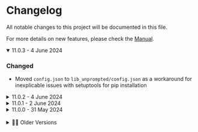 # Changelog
All notable changes to this project will be documented in this file.

For more details on new features, please check the [Manual](./MANUAL.md).

<details open><summary>11.0.3 - 4 June 2024</summary>

### Changed
- Moved `config.json` to `lib_unprompted/config.json` as a workaround for inexplicable issues with setuptools for pip installation

</details>

<details><summary>11.0.2 - 4 June 2024</summary>

### Added
- Special strings `%PIPE%` and `%TAB%` to override normal sanitization rules

### Fixed
- `[image_edit]`: Fixed an issue with `color_matcher_strength` incorrectly casting to int
- `[image_edit]`: Added `color-matcher` dependency check
- `[txt2mask]`: Fixed an issue with delimited `negative_mask` values
- Updates to Bodysnatcher documentation
</details>

<details><summary>11.0.1 - 2 June 2024</summary>

### Fixed
- `[filter_tags]`: Support processing of secondary tags
- `[img2img]`: Fixed issue related to `p.scripts` copy
- txt2img2img: Fixed a potential issue with the `denoising_strength` value

</details>

<details><summary>11.0.0 - 31 May 2024</summary>

### Added
- Template Workflows: You can now save the settings for your active templates and shortcodes to a custom JSON file! Quickly swap between workflows and share them with others
- Wizard `[template]` now supports the `id` kwarg: if specified, this value will be saved to the workflow JSON rather than the template name - this is useful if the name often changes between updates (i.e. if it contains a version number)
- Overhauled the introductory section of templates and shortcodes in the Wizard UI: each now has an assortment of tabs (About, Documentation, Changelog)
- Templates that utilize presets (`templates/common/presets/...`) will also look in `templates/user/presets` now
- Stylebook v0.1.0
- Bodysnatcher v2.0.0
- Facelift v0.2.0
- Magic Spice v0.1.0
- Distillery v0.2.1
- Regional Prompter Buddy v0.2.0
- New feature `Skip gen, use last image(s)`: This will pseudo-skip the image generation process by setting inference steps to 1, then it replaces the result with a cached copy of the last image(s) you made - useful for testing Unprompted operations on an existing image
- New setting `Config.stable_diffusion.cached_images_limit`: Maximum number of generated images to store in the cache for use with the new "Skip generation" feature
- Unprompted now has partial support for passing image objects through variables: the new helper function `str_to_pil()` converts a string beginning with `<PIL.Image.Image...` to an image object through the memory address
- New shortcode `[image_edit]`: Performs a wide variety of image operations
- `[array]`: Now supports the `_start` and `_end` kwargs, which allow you to retrieve a consecutive range of values from the array
- `[array]`: When `_start` and/or `_end` are specified in addition to `_fill`, only values within the specified range will be affected by the `_fill`
- `[array]`: Now supports the `_step` kwarg, which adjusts the step size for processing the `_start` and `_end` range (defaults to 1, or every index)
- `[array]`: Now supports the `_inclusive` kwarg, which determines whether the upper bound of the range (`_end`) should be treated as inclusive or exclusive (defaults to true)
- `[call]`: Now supports the `_places` kwarg, which lets you define multiple possible locations for the template you're calling - it will use the first location that exists
- `[img2pez]`: The `image_path` kwarg now supports loading all images in a folder via wildcard
- `[img2pez]`: Now supports a `target_prompt` which can be used on its own or in addition to `image_path`
- `[img2pez]`: Now supports `clip_preset` which provides an easy way to select a compatible pair of `clip_model` and `pretrain_clip` settings
- `[wizard]`: Now supports the `tab` block type
- `[wizard]`: Now supports the `markdown` block type
- `[faceswap]`: Call the "unload" pipeline to free the cache on demand
- `[filelist]`: Improved handling of subdirectory wildcards
- `[filelist]`: Now supports the `_recursive` parg to enable this option in the `glob()` filter
- `[filelist]`: Now supports parsing multiple paths with a delimiter
- `[filelist]`: Now supports the `_places` kwarg, which is a delimited list of paths to use in place of `%PLACE%` in your main path string
- `[replace]`: Now supports the `_now` parg to run the replacement query before executing inner content
- `[replace]`: Now supports the `_strict` parg to only evaluate "to" expressions on matches
- `[interrogate]`: Now supports "WaifuDiffusion" as an interrogation `method`
- `[interrogate]`: Now supports the `confidence_threshold` kwarg for use with the WaifuDiffusion method, set between 0.0 and 1.0
- `[interrogate]`: Now supports the `blacklist_tags` kwarg for use with the WaifuDiffusion method
- `[restore_faces]`: New restoration methods `RestoreFormer` and `RestoreFormerPlusPlus` (Note: These methods are fast, but GPEN is still the king in terms of quality)
- `[restore_faces]`: Implemented a series of performance optimizations for GPEN which are now available as a separate restoration method `GPENO` (this also disables unnecessary operations such as SR.)
- `[restore_faces]`: Now supports the `backbone` kwarg for GPEN RetinaFace network
- `[init_image]`: Will now return the current image if no pargs are specified
- `[img2img_autosize]`: The `target` property now takes your model's architecture into account (sd1/sdxl)
- `[get]`: Now supports Image variables
- `[for]`: Variable initialization is now optional, allowing for greater control over the loop processing, e.g. `[for "some_var < 5" "{set some_var _append}2{/set}"]` is a valid loop
- `[txt2mask]`: New method `tris` ([source](https://github.com/fawnliu/TRIS))
- `[txt2mask]`: Now supports `blur` kwarg, particularly useful outside of img2img mode
- Wizard Template banner images are now automatically loaded; make sure the banner is in the same directory as the template, and has the same filename with a `.png` extension
- Wizard dropdown blocks now support `_allow_custom_value` parg
- The `wizard_generate_template()` function now returns a delimited string for UI elements with list values (e.g. multiselect dropdowns)
- The `parse_filepath()` method can now take a delimited list of paths
- You can override the banner filepath in `[template]` using the `banner` kwarg
- New function `shortcode_install_requirements()` to install shortcode dependencies when needed, instead of installing everything at WebUI startup
- New setting `Config.syntax.sanitize_last`: Rules in this section are immune to the stripping of extra spaces
- Special strings `%SPACE%` and `%NEWLINE%` for when you need fine control over the resulting string
- New system variable `sd_res`: resolution that corresponds to your checkpoint's architecture (i.e. 512 for sd1, 768 for sd2, 1024 for sdxl)
- `docs/TODO.md` for things I'd like to implement in the future
- New routine `goodbye()`, the Unprompted order of operations is now `run()` -> `cleanup()` -> `after()` -> `goodbye()`

### Changed
- Reworked `wizard_generate_shortcode()`, `wizard_generate_template()`, and `wizard_process_autoincludes()` methods to eliminate the need for many event listeners - greatly improving the UI performance
- The Wizard `[template]` shortcode has been converted from a block to an atomic shortcode
- Renamed `templates/common/functions` to `templates/common/wizard`
- Organized built-in Wizard templates into individual subfolders
- Gradio elements created by `[wizard]` will no longer save to the WebUI's `ui-config.json`
- Replaced the Wizard banner gradient effect with CSS
- The Wizard dropdown `_multiselect` kwarg changed to a parg
- The shortcode `ui()` method now expects Gradio objects to be returned as a list, which is necessary in order to support the new Workflow event listeners
- The Wizard template shortcode generator will always wrap kwargs in quotation marks now, to prevent possible issues with replacement terms
- Moved most install requirements into individual shortcodes
- The Wizard generation text has been converted to a code block

### Fixed
- `[img2pez]`: Now requires `sentence-transformers==2.2.2` to prevent issue with newer versions of the module
- `[faceswap]`: Fixed an issue related to caching of face embeddings
- `[array]`: Fixed an issue when getting array values from a delimited string
- `[txt2mask]`: Removed unnecessary read/write to disk operation
- Corrected issue with `install.py` handling of required modules that include `==`
- Fixed an issue where the `parse_arg()` function could interfere with the evaluation of `kwargs` and `pargs` in other methods
- Gradio Image components created by the Wizard no longer steal clipboard focus from other WebUI Image components

### Removed
- `[autotone]`: Equivalent functionality available in `[image_edit]`
- `[resize]`: Equivalent functionality available in `[image_edit]`
- All legacy shortcodes (`[file]`, `[controlnet]`, `[enable_multi_images]`)

</details>

<br>
<details><summary>👴🏼 Older Versions</summary>
<details><summary>10.12.0 - 2 May 2024</summary>

### Added
- New presets at `common/presets/dimensions`: Easily set your width and height to popular values, with support for both SD 1.5 and SDXL models
- Magic Spice v0.0.3: Replaced `aspect_ratio` buttons with the new `common/presets/dimensions` file dropdown
- Distillery v0.2.0: Implemented support for the new `Hyper-SD-CFG` method, which is now the default
- Distillery v0.2.0: Can now download LORA files for `Hyper-SD` and `Hyper-SD-CFG` from Civitai
- Distillery v0.2.0: Minor UI improvements
- Magic Spice preset `booru_spice_v3`: Refined quality tags to improve prompt adherence
- `[case]`: Now supports multiple pargs, e.g. you can use `[case "some_val" "another_val"]` and if either value matches your switch variable, it will process the `[case]` content
- `[civitai]`: Now parses the `_id` kwarg as an advanced expression

### Fixed
- Fixed an issue with seed reproducibility
- Fixed console warning about empty "Unprompted Negative Prompt"
- Fixed multiple issues related to `wizard_generate_autoinclude()`

</details>

<details><summary>10.11.0 - 30 April 2024</summary>

### Added
- Buttons for clearing all shortcode and template auto-includes
- Wizard dropdown menus now have a visual indicator for items that are being auto-included
- Wizard Templates now support `destination` kwarg for the template block, which lets you specify the auto-include destination (defaults to "prompt")
- Wizard Shortcodes now support `self.destination` in the `__init__()` block
- Similarly, Wizard Templates and Shortcodes support the `order` kwarg and `self.order` to override the default value of 1

### Changed
- `[zoom_enhance]`: The default value of `upscale_width` and `upscale_height` is now -1, which will be processed as 512px for SD 1.5 and 1024px for SDXL

### Fixed
- `[zoom_enhance]`: Updated for compatibility with WebUI v1.9.0
- Syntax processing issue related to Generate Shortcode button

</details>

<details><summary>10.10.0 - 25 April 2024</summary>

### Added
- Wizard Autoincludes can now be sent to the `prompt`, `negative_prompt`, an `after` block, or set to a custom variable of your choosing
- You can now specify the execution order for your Wizard Autoincludes, overriding the default alphabetical order
- New settings `Config.ui.wizard_template_autoincludes` and `Config.ui.wizard_shortcode_autoincludes`: Enable certain templates/shortcodes on UI startup (these are dictionaries, where each key is the template name and the value is the autoinclude destination e.g. `{"Magic Spice v0.0.2":"prompt"}`)
- Distillery v0.1.0 template: Now supports the new Hyper-SD technique

### Changed
- Renamed the SDXL Lightning template to Distillery, as it will now support various model distillation methods moving forward
- The `name` var in Wizard Template Auto-includes has been changed to `template_name`
- Improved Wizard Template field reader logic
- The default value of `Config.ui.wizard_prepends` changed to False
- The autoinclude checkbox no longer writes to the WebUI's `ui-config.json` file (though the entries are not retroactively removed)
- Distillery v0.1.0: Changed default values of `new_cfg` and `distill_strength`

### Fixed
- `[img2img]`: Updated for compatibility with WebUI 1.9.0 by creating a patched version of the standard `img2img()` method
- `[img2img]`: Fixed issue related to reading the `prompt` and `negative_prompt` variables on batch index #1
- `[set]`: Attempting to `_append` or `_prepend` to a variable that doesn't exist will no longer throw an error
- `[set]`: Fixed an issue with `_choices` and `_new` when the existing value was cast to an int
- Fixed an issue with batch processing when initial seed set to -1 producing images with non-sequential seeds
- Fixed an issue that could cause random seeds to become predictable

</details>

<details><summary>10.9.0 - 19 April 2024</summary>

### Added
- New free template SDXL Lightning: Allows you to easily enable use of Lightning LORAs
- `[civitai]`: Now supports parsing shortcodes within the `_file` and `_mvid` kwargs

### Changed
- Magic Spice v0.0.2 template: Set the default `inference_preset` to `none`
- Magic Spice v0.0.2 template: Set `do_gpt` to 0

### Fixed
- Fixed a bug that prevented Wizard templates from setting slider elements to a float value by default

### Removed
- All txt2img `lightning` presets, simply enable the new SDXL Lightning template instead

</details>

<details><summary>10.8.0 - 25 March 2024</summary>

### Added
- `[gpt]`: Now supports `tokenizer` kwarg to load a separate model as the tokenizer
- `[gpt]`: Now supports `transformers_class` kwarg to specify the methods of inference, defaults to `auto`
- `[gpt]`: Now supports `prefix` and `affix` kwargs to include extra strings in the returned result
- `[gpt]`: Catch exception when there are issues with the `model` or `tokenizer`
- `[replace]`: Now supports delimited values in `_from` and `_to` kwargs
- Magic Spice preset `booru_spice_v2`: Updated syntax for better compatibility with Animagine XL 3.1
- Magic Spice preset `photo_spice_v2`: Updated GPT model to SuperPrompt
- Magic Spice preset `allspice_v2`: Updated GPT model to SuperPrompt
- New config setting `Config.ui.wizard_prepends`: Determines whether the Wizard's autoincludes are prepended or appended to your prompt (defaults to true; prepend)
- New txt2img preset `dpm_lightning_8step_merged_v1`: Compatible only with Forge UI, use with models that have prebaked Lightning lora

### Fixed
- `photo_spice_v2`: Fixed an issue with the `do_fluff` variable
- `[zoom_enhance]`: Fixed a possible crash due to unused `scipy` package
- `[img2img]`: Fixed an issue with Forge WebUI

</details>

<details><summary>10.7.0 - 6 March 2024</summary>

### Added
- New shortcode `[autotone]`: Adjusts the black point of the image to enhance contrast (should be placed inside an `[after]` block)
- New free template Magic Spice v0.0.1: Produces high-quality images regardless of the simplicity of your prompt, using ideas from Fooocus and elsewhere
- `[faceswap]`: Now supports the `gender_bonus` kwarg to boost facial similarity score when source and target genders are equal (compatible with insightface pipeline only)
- `[faceswap]`: Now supports the `age_influence` kwarg to penalize facial similarity score based on the difference of ages between source and target faces (compatible with insightface pipeline only)
- `[faceswap]`: Now supports the `prefer_gpu` kwarg to run inference on the video card if possible
- `[faceswap]`: The `make_embedding` option will now save gender and age values into the blended embedding
- `[faceswap]`: The insightface analyser is now properly cached, improving inference time significantly
- `[gpt]`: Now supports the `instruction` kwarg to help steer models that are capable of following instruction-response format prompts
- Added a customized `insightface_cuda` package that swaps hardcoded CPU references to CUDA equivalents
- Wizard UI now supports `_lines` and `_max_lines` to specify number of rows in a textbox UI element
- Unprompted now detects if you're using the Forge WebUI
- New txt2img preset `restart_fast_v1`
- New txt2img preset `dpm_lightning_8step_v1`: Uses the new Lightning sampler and Lora in Forge WebUI for super fast SDXL inference
- New helper function `str_to_rgb()`
- Facelift template banner image

### Changed
- `[gpt]`: The default GPT-2 model is now `LykosAI/GPT-Prompt-Expansion-Fooocus-v2`
- `[gpt]`: Renamed the `cache` parg to `unload` to match naming convention of other shortcodes
- Facelift template now defaults to the `fast_v1` preset

### Fixed
- The `wizard_generate_shortcode()` and `wizard_generate_template()` methods will no longer escape special HTML characters in the prompt
- `[after]`: Fixed compatibility issue with Forge WebUI
- `[faceswap]`: The `export_embedding` parg will now bypass the cache to avoid errors
- The `get_local_file_dir()` method now uses the `unprompted_dir` variable in case Unprompted is not in the usual `extensions` directory

### Removed
- Developer presets

</details>

<details><summary>10.6.0 - 1 December 2023</summary>

### Added
- New settings `Config.ui.wizard_shortcodes`, `Config.ui.wizard_templates`, `Config.ui.wizard_capture`: Allows you to disable certain Wizard tabs in order to improve WebUI performance
- `[max]` and `[min]`: Supports the `_key` parg to return the key of the max/min value instead of the value itself
- `[max]` and `[min]`: Can now parse values given as a list separated by `Config.syntax.delimiter`
- `[get]`: Supports the `_key` kwarg to return the names of requested variables instead of their values
- `[get]`: Supports the `_regex` kwarg to return the values of matching variables

### Changed
- `[set]`: Now parses the value of the first parg, allowing you to use shortcodes in evaluating the variable name
- `[get]`: The default value of `_sep` is now `Config.syntax.delimiter` instead of space

### Fixed
- `[faceswap]`: Fixed `embedding_path` processing

</details>

<details><summary>10.5.0 - 25 November 2023</summary>

### About
This update introduces global variables, several image processing shortcodes and improvements to some included templates and presets. The image features were motivated by Unprompted's integration with [BooruDatasetTagManager](https://github.com/starik222/BooruDatasetTagManager/pull/89) (my own PR.) For example, you can use `[image_info]` to assess image quality and influence the results of the Autotagger. Enjoy!

### Added
- New shortcode `[resize]`: Resizes the image to the given dimensions, works with the SD image by default
- `[resize]` can be toggled to perform a crop instead
- New shortcode `[image_info]`: Returns various types of metadata about the image, including quality assessment via the pyiqa toolbox
- New shortcode `[cast]`: Converts the content to a given datatype
- New config setting `globals`: Allows you to create variables in key/value format that will be available to all templates and shortcodes
- New config setting `Syntax.global_prefix`: The prefix for global variables, defaults to `global_`
- `[get]`: Automatically runs variables through the parser if they begin with `Unprompted.Config.syntax.global_prefix`, which means that global variables can be initialized to complex values such as function names or other shortcodes
- `[get]`: New parg `_read_only`, use with `_parse` in order to prevent the parser from writing the result back to the variable (which is the new default behavior of `_parse`)
- `[txt2mask]`: New kwarg `aspect_var` which returns the aspect ratio of the mask 
- Regional Prompter Buddy v0.1.0: Now references `global_subject` for default `subject_a`
- Regional Prompter Buddy v0.1.0: Adjusted default settings to improve speed of workflows
- Bodysnatcher v1.5.0: New setting `max_image_size` size to limit the dimensions of the output image
- Bodysnatcher v1.5.0: New setting `mask_informs_size` which uses the mask aspect ratio to determine the inpainting dimensions
- Bodysnatcher v1.5.0: New setting `mask_size_limit` to cap the dimensions of the aforementioned feature
- Bodysnatcher v1.5.0: New setting `mask_padding` to adjust the padding applied by `[txt2mask]`
- Bodysnatcher v1.5.0: Now references `global_subject`, `global_prefix`, and `global_class` for default values
- Bodysnatcher v1.5.0: Now uses the new `vivarium_v3` preset by default
- Bodysnatcher v1.5.0: Minor UI updates
- `viviarum_v3` ControlNet preset: Now uses the `reference` model at a low strength to help preserve lighting
- `vivarium_v3` ControlNet preset: Adjusts denoising strength depending on whether an inpainting model is active
- `vivarium_v3` ControlNet preset: Now references `global_negative_prompt` for inference
- `vivarium_v3` ControlNet preset: No longer specifies `mask_method` as I find the preset equally effective with or without it, albeit in different ways - try both!
- `best_quality_v4` Facelift preset: Now prefers the `TGHQFace8x_500k` ESRGAN model, as the `4xFaceUpDAT` model is throwing errors in the current WebUI
- ControlNet image variables can now take a PIL object in addition to a filepath
- New `Reload Unprompted` button in the WebUI
- Warning message about the (presently significant) limitations of Gradio's dynamic refresh capabilities and temporarily disabled some refresh features

### Fixed
- `[round]`: Fixed error with rounding ints
- The `Unprompted.current_image()` method now takes care to update the size of `image_mask` if needed

</details>

<details><summary>10.4.2 - 20 November 2023</summary>

### Fixed
- `[max]`: Fixed an issue with float values

</details>

<details><summary>10.4.1 - 20 November 2023</summary>

### Changed
- Tweaked `shared.py` import statements to make importing Unprompted from other locations a bit easier
- Updated `requirements.txt`

</details>

<details><summary>10.4.0 - 10 November 2023</summary>

### Added
- `[faceswap]`: New kwarg `visibility` to control the alpha value of the swapped face, defaults to 1.0
- `[faceswap]`: New parg `export_embedding` that will save a file of the averaged faces to the given filepath (in safetensors format)
- `[faceswap]`: New kwarg `embedding_path` that allows you to specify a filepath for the exported embedding
- `[faceswap]`: You can load a composite face embedding by passing it in the first parg, this is only compatible with the `insightface` pipeline
- Facelift preset `make_embedding`: Generates a composite face embedding from the given face filepaths
- Facelift preset `best_quality_v3`: Reduces the visibility of the faceswap slightly in order to maintain some of the original textures
- Facelift preset `best_quality_v3`: Now prefers the `4xFaceUpDAT` ESRGAN model
- Facelift v0.1.1: The `faces` upload window now shows safetensors files in addition to images
- Bodysnatcher v1.4.4: Minor UI updates
- Bodysnatcher preset `vivarium_v2`: Adjusted inference settings and enabled `[txt2mask]` support
- Wizard UI type `file`: The `_file_types` kwarg now supports delimited values

### Changed
- Regional Prompter Buddy v0.0.4: Reduced default `flip_chance` to 0
- Regional Prompter Buddy v0.0.4: Disabled `base_prompt` by default to match default setting in Regional Prompter

### Fixed
- Wizard: Fixed a crash that could occur while parsing shortcodes inside of a `[wizard]` block
- Updated "Getting Started" guide for compatibility with current `[overrides]` syntax

</details>

<details><summary>10.3.1 - 5 November 2023</summary>

### Fixed
- `[config]`: Hotfix for inline JSON parsing

</details>

<details><summary>10.3.0 - 5 November 2023</summary>

### Added
- `Config.syntax.cleanup_extra_spaces`: Determines default behavior of the `process_string()` function with regard to trimming extra spaces (not thoroughly tested; setting this to false may cause issues with certain shortcodes)
- Unprompted will print the contents of the `p` object if your logger is set to `DEBUG`
- Bodysnatcher v1.4.3: Supports `keep_hands` and `keep_feet` even when `mask_mode` is "none"

### Changed
- `[faceswap]`: Improved caching of the face object when adding or changing face filepaths
- `[log]` and `[logs]`: The default logging context is now inherited from `Config.logging.level`
- `[while]`: Added `preprocess_block()` to delay execution of inner content until expression is evaluated as true
- Bodysnatcher v1.4.3: Sets `inpainting_mask_invert` to true when `mask_mode` is "none"
- Bodysnatcher v1.4.3: Adjusted interrogation syntax

### Fixed
- `[img2img]`: Removed unnecessary loop through samplers
- `[upscale]`: Fixed shortcode not working when `models` value did not include a delimiter

</details>

<details><summary>10.2.3 - 29 October 2023</summary>

### Fixed
- Fixed a batch processing issue that could cause the negative prompt to repeat itself

</details>

<details><summary>10.2.2 - 29 October 2023</summary>

### Fixed
- Additional fixes for hires variables not syncing properly with batch process

</details>

<details><summary>10.2.1 - 28 October 2023</summary>

### Added
- New ControlNet preset `vivarium_v1`: Uses the `instruct_p2p` model and opinionated inference settings for a quick and fairly accurate bodyswap
- Bodysnatcher v1.4.2: Added option to disable `[txt2mask]` feature

### Fixed
- Fixed an issue related to the hires prompt not updating correctly for the first image in a batch

</details>

<details><summary>10.2.0 - 27 October 2023</summary>

### Added
- New shortcode `[tags]`: Assigns arbitrary metatags that can be used in conjunction with a filter for bypassing the content
- New shortcode `[filter_tags]`: Bypasses the content of `[tags]` blocks that do not match the given filter
- New shortcode `[logs]`: Atomic version of `[log]` that allows you print multiple messages at once
- Blue badge with the number of active Wizard scripts, similar to ControlNet
- New setting `Config.syntax.not_operator`: Allows you to change the character used for the "not" operator, defaults to `!` (currently only used for tags)
- New guide: "Using Metatags with Your `[choose]` Blocks"

### Changed
- Wizard "auto-include" string now contains name of the current script or shortcode
- Shuffle the Unprompted promo on UI load
- Minor CSS improvements

### Fixed
- `[override]`: Fixed a syntax error
- Fixed an error related to setting `batch_count` > 1 with hires fix enabled

</details>

<details><summary>10.1.5 - 18 October 2023</summary>

### Fixed
- Wizard UI: Fixed an issue related to block shortcode content
- `[txt2mask]`: Fixed a crash that could occur with the `show` parg
- `[color_correct]`: Fixed missing Wizard UI

</details>

<details><summary>10.1.4 - 17 October 2023</summary>

### Fixed
- `[zoom_enhance]`: Additional fixes for the `bypass_adaptive_hires` parg

</details>

<details><summary>10.1.3 - 16 October 2023</summary>

### Changed
- `[interrogate]`: Now caches the image and caption to speed up future calls to the same image
- Bodysnatcher v1.4.1: Moved the interrogation result to the back of the prompt

### Fixed
- `[zoom_enhance]`: Fixed an error related to the `bypass_adaptive_hires` parg
- The Wizard parser no longer escapes quotation marks
- The Wizard parser will automatically convert brackets into nested alt tags for compatibility with `[call]` arguments
- The Wizard parser will automatically convert double quotes to single quotes

</details>

<details><summary>10.1.2 - 14 October 2023</summary>

### Fixed
- `[get]`: Fixed the `_var` kwarg

</details>

<details><summary>10.1.1 - 14 October 2023</summary>

### Fixed
- Resolved an issue with the negative prompt not updating correctly in some batch processing scenarios as well as for Style presets

</details>

<details><summary>10.1.0 - 13 October 2023</summary>

### Added
- New shortcode `[upscale]`: Enhances a given image using one the WebUI's upscaler methods
- New shortcode `[interrogate]`: Generates a caption for the given image using various techniques
- `[civitai]`: Now supports `_words` parg to include the activation text in your prompt, also writing it to the companion JSON file 
- Facelift v0.1.0: Upgraded preset `best_quality_v2` which now applies `[upscale]` as a final step
- New helper method `ensure()`: Converts a variable to a datatype if it isn't already that datatype
- Bodysnatcher v1.4.0: Optionally interrogate the starting image
- ControlNet model variables may now refer to the name presets in `Config.stable_diffusion.controlnet.sd1_models`; you can adjust these to match your own filenames
- The CN config has a place for SDXL models too, although I haven't added any entries there yet
- Updated img2img preset `full_denoise_v3`: Reduced the CFG scale and disabled mask blur

### Changed
- The setting `Config.stable_diffusion.controlnet_name` has been renamed to `Config.stable_diffusion.controlnet.extension`

### Fixed
- The template editor will correctly parse files with emojis now

</details>

<details><summary>10.0.2 - 13 October 2023</summary>

### Added
- `[else]`: Now supports `debug` parg to print diagnostic information
- New img2img preset: `subtle_v1`
- Updated ControlNet preset `photo_general` and renamed to `magic_mirror_v2`
- Updated ControlNet preset `photo_fast` and renamed to `quickshot_v2`

### Changed
- `[faceswap]`: Lowered the default value of `minimum_similarity` from 0 to -1000
- Renamed ControlNet preset `photo_inpainting_v1` to `fidelity_v1`
- Renamed ControlNet preset `photo_face` to `face_doctor_v1`
- Facelift v0.0.2: Now defaults to the `best_quality` preset
- Bodysnatcher v1.3.5: Updated the default `prefix` from "photo of" to "high detail RAW photo of"
- Bodysnatcher v1.3.5: No longer runs `[img2img_autosize]` when you are on `Only masked` mode
- Bodysnatcher v1.3.5: Now applies 5px of negative mask padding when using the `Keep original hands` option, which can significantly improve blending of new image
- Bodysnatcher v1.3.5: The Zoom Enhance features are now disabled by default, as Facelift is a better fit with Bodysnatcher
- Bodysnatcher v1.3.5: Updated the default `inference_preset` to `subtle_v1`
- Bodysnatcher v1.3.5: Updated documentation
- Updated credits in `README.md`

### Fixed
- `[else]`: Fixed a potential issue related to nested conditional logic
- `[faceswap]`: Speculative workaround for an issue related to insightface and a missing Cython dependency
- Replaced a few instances of `[file]` with `[call]` in the stock templates
- Bodysnatcher v1.3.5: Fixed an error that would occur when `Keep hands` was disabled but `Keep feet` was enabled

### Removed
- `requirements.txt` from ghost package to resolve Github security warnings

</details>

<details><summary>10.0.1 - 11 October 2023</summary>

### Fixed
- `[civitai]`: Fixed an issue related to the shorthand syntax and the `query` kwarg

</details>

<details><summary>10.0.0 - 11 October 2023</summary>

### About
**Important:** This is a major update with changes to batch processing that may affect pre-existing templates. Please read the changelog carefully.

### Added
- New premium template Beautiful Soul: A highly expressive character generator for the A1111 WebUI. With thousands of wildcards and direct ControlNet integration, this is by far our most powerful Unprompted template to date. Available at half price until November 11th!
- New template Facelift v0.0.1: An all-in-one solution for performing faceswaps by combining different models and postprocessing techniques
- New shortcode `[faceswap]`: Replaces the face with that of an arbitrary image using various pipelines, including InsightFace (same tech as Roop extension)
- New shortcode `[restore_faces]`: Improves the quality of faces using various models, including a custom GPEN implementation exclusive to Unprompted
- New shortcode `[civitai]`: Downloads a file using the Civitai API (unless it's already on your system) and automatically adds it to your prompt with correct formatting
- New shortcode `[overrides]`: Allows you to force the value of specific variable(s) using inline kwargs (`[override]` is now a block shortcode instead)
- New config setting `Config.formats.default_encoding` for various file operations (defaults to `uft8`)
- New config setting `Config.debug_requirements`: Set to true in `config_user.json` to potentially fix issues with missing dependencies
- New class method `Unprompted.parse_arg()`: Formats a parg or kwarg by the key, casting to a given datatype as specified (this will gradually replace other methods of processing shortcode args)
- New class method `Unprompted.current_image()`: Gets or sets the current image with support for txt2img, img2img, batch processing, and the `[after]` routine
- New class method `Unprompted.escape_tags()`: Escapes the bracket characters in a string
- `[get]`: Now supports `_escape` to remove square brackets, useful when used inside of an expression
- `[get]`: Now supports `_parse` to run the requested variable through the shortcode parser before returning
- `[set]`: Now supports `_defer` which bypasses shortcode parsing of the content, allowing you to instead parse the variable with `[get _parse]`.
- `[set]`: Now supports `_show_label` to control whether the label is visible in the Gradio Wizard UI (defaults to True)
- Inference presets for txt2img: `dpm_3m_v1`, `euler_a_v1`, `restart_v1`, and `variety_hour_v1`
- Various enhancements for `download_file()` helper method
- The Wizard now supports Gradio File, Image, Row, and Column blocks
- The Wizard now supports multiselect dropdown values for both shortcode and template UIs
- Print "main routine completed" message to the console

### Changed
- `[after]`: Now has dedicated batch support, which eliminates the need to implement batch support on a per-shortcode basis
- `[after]`: Replaced `allow_dupe_index` with `dupe_index_mode` that can be set to `skip`, `concat`, `append`, or `replace`
- `[call]`: Now evaluates secondary tags in kwarg values
- `[override]`: Converted to a block shortcode that forces the value of the first parg to become the result of the content
- `[color_correct]`: Updated batch support
- `[if]`: Updated truthy check such that string variables will evaluate to true, e.g. `[sets var="something"][if var]this is true![/if]`
- `[wizard accordion]`: renamed to `[wizard]` that reads a block type from the first parg, either `accordion`, `row`, or `column`
- Bodysnatcher v1.3.4: Replaced `[file]` blocks with `[call]`
- Regional Prompter Buddy v0.0.3: The `split_negatives` option will add extra terms to further differentiate the two subjects
- Migrated helper functions to a standalone `lib_unprompted.helpers` module in accordance with Python standard practices
- Updated img2img inference presets: `general_v2` and `full_denoise_v2`, moved them from `inference` folder to `img2img`
- `Unprompted.Config.txt_format` renamed to `Unprompted.Config.formats.txt`
- Minor improvements to the extension UI layout
- Improved parser error message about unclosed tag

### Fixed
- `[img2img_autosize]`: Fixed a crash that would occur when using the Wizard to auto-include this shortcode
- `[if]`: Will return false if the provided key doesn't exist as a user variable
- `[set]`: Fixed compatibility issue with `_remember` and Wizard UI elements
- Fixed the "Generate Shortcode" button for Wizard Templates appearing outside of its tab
- Improved flexibility of the backtick escape character such that it should work with any subsequent character
- Resolved error related to the `simple` and `verbose` modes of the Capture tab

### Removed
- Legacy function `shortcode_string_log()`
- `[zoom_enhance]` no longer implements its own batch support, instead now relies on that of the `[after]` block

</details>

<details><summary>9.16.1 - 7 September 2023</summary>

### Fixed
- `[img2img]`: Fixed missing parameters for default WebUI scripts `seed` and `refiner`
</details>

<details><summary>9.16.0 - 7 September 2023</summary>

### Added
- `[get]` and `[set]`: Now support `_external` kwarg to read/write a specific variable into an external file
- `[get]` and `[sets]`: Now support `_all_external` kwarg to read/write all variables into an external file
- `[set]`: You can now set `_ui="none"` in conjunction with `_new` to avoid adding this block to the Wizard UI
- `[call]`: Replaced filepath handling with the updated `Unprompted.parse_filepath()` method, which now supports absolute paths
- `[call]`: Now supports `_suppress_errors` to avoid writing errors to console
- Helper function `str_with_ext()` that formats a filepath string to include an extension if it's missing one
- Helper function `create_load_json()` that creates the requested json file before trying to load it, if necessary

### Changed
- `[##]`: Now correctly nullifies any shortcodes in the content, including those with malformed syntax

### Fixed
- `[img2img]`: Fixed an issue with this shortcode and the After routine in WebUI v1.6.0
- Fixed an issue with batch_count > 1 in the latest WebUI
- Fixed an issue related to Wizard auto-includes and blank prompts
- Fixed a couple issues related to deactivating extra networks in batch processing
- Speculative fix for an issue with nested if/else logic

</details>

<details><summary>9.15.2 - 31 August 2023</summary>

### Changed
- `[img2img]`: Updated for compatibility with WebUI v1.6.0
- `[zoom_enhance]`: Lowered the default `cfg_min` and `cfg_max` values for the new DPM++ 3M samplers to 2.0 and 5.0
- `[zoom_enhance]`: Improved support for `discard` mask mode
- Unprompted Template Editor: Updated for compatibility with WebUI v1.6.0
- Tested compatibility with WebUI v1.6.0 and updated compatibility blurb as such

### Fixed
- `[zoom_enhance]`: Fixed alignment issue related to `countour_padding`
- Wizard Templates: Fixed an issue related to HTML escape sequences with spaces
- Bodysnatcher 1.3.3: Now uses mask mode `discard` with `[zoom_enhance]` to ensure compatibility with `[txt2mask]`
- Bodysnatcher 1.3.3: Temporarily switched `[zoom_enhance]` to `_alt` mode as a workaround for ControlNet compatibility issue

</details>

<details><summary>9.15.1 - 8 August 2023</summary>

### Added
- Github form templates for bug reports and feature requests

### Fixed
- Fixed a potential crash related to the `[base_dir]` shortcode of the Wizard UI

</details>

<details><summary>9.15.0 - 7 August 2023</summary>

### Added
- Refresh buttons for Wizard Templates and Shortcodes
- Regional Prompter Buddy v0.0.2: New setting `region_delimiter` which lets you customize the term that separates each region (defaults to `BREAK`, but you may want to switch it to `AND` for Latent Couple)
- Regional Prompter Buddy v0.0.2: New setting `prompt_style` which determines the overall prompt structure, try setting it to `Basic` if you want to use this template without another extension
- New config setting `logging.deprecated_warnings`: Turn this off if you don't wish to see console messages about the use of deprecated or legacy code

### Changed
- Updated documentation

### Fixed
- `[img2pez]`: Workaround for conflict between `optim_utils.py` and WebUI batch processing

</details>

<details><summary>9.14.0 - 3 August 2023</summary>

### About
Unprompted v9.14.0 introduces support for custom functions, greatly improves flexibility of `[else]` statements, and perhaps most exciting of all: implements `[gpt]` for text autocompletion and summarization. Enjoy!

### Added
- New shortcode `[gpt]`: Autocompletes the content with a given GPT model (similar to "Magic Prompt" from Dynamic Prompts)
- New shortcode `[function]`: Contains arbitrary code that you can call at will
- New shortcode `[call]`: Allows you to execute a specific `[function]` or filepath
- `[else]`: Now supports `id` kwarg which lets you tie specific if/else statements together (thus the `[else]` block can appear anywhere in the script) - do this by matching the if block's `_else_id` kwarg with the else block's `id` kwarg
- `[call]`: Compatible with `[else]` if a function fails, if the filepath doesn't exist, or if either return the term `_false`
- New config setting `subdirectories.models`: determines the folder within your Unprompted directory to store various model files in
- New manual category: "For Programmers"

### Changed
- `[else]`: Improved comprehension of nested if/else statements
- `[file]`: Now considered a legacy shortcode in favor of `[call]`, but will remain available for a while due to widespread use
- Separated processing flow into new methods for the Unprompted object: `start()`, `cleanup()` and `after()`

### Fixed
- `[get]`: Fixed a crash related to the `_default` kwarg

</details>

<details><summary>9.13.3 - 1 August 2023</summary>

### Added
- `[zoom_enhance]`: Now supports `upscale_min` which is the minimum area that a selected mask must occupy in order to be eligible for enhancement, defaults to 0.03 (which is what it was previously hardcoded to)

### Changed
- `[zoom_enhance]`: The `upscale_min` value is specifically compared against the size of a 512x512 canvas
- `[zoom_enhance]`: Updated debug image names and log messages for clarity

### Fixed
- `[zoom_enhance]`: Fixed alignment issue related to using the `_alt` parg in txt2img mode

</details>

<details><summary>9.13.2 - 1 August 2023</summary>

### Added
- New special variable `sd_vae`: allows you to change the vae file programmatically, similar to `sd_model`

### Changed
- Unprompted will warn you if you try to `[get]` or `[set]` a deprecated variable
- Unprompted will warn you if you haven't renamed the extension folder for compatibility with other scripts
- The `populate_stable_diffusion_vars()` method has been renamed to `update_user_vars()`
- Updated documentation

### Fixed
- The `p_copy` object was not functioning correctly in the latest versions of the WebUI, so it has been replaced with direct modifications to the main `p` object instead, hopefully fixing recent issues with `[img2img]` and `[zoom_enhance]`
- Generating a shortcode with the Wizard no longer strips lora tags from text fields (escapes HTML characters)
- `[zoom_enhance]`: Fixed multiple issues that prevented the use of this shortcode outside of an after block (now you can!)

### Removed
- Retired the `log_error()`function in favor of `log.exception` which preserves the shortcode name as the logger id

</details>

<details><summary>9.13.1 - 30 July 2023</summary>

### Fixed
- Fixed an issue with updating Extra Networks during batch processing

</details>

<details><summary>9.13.0 - 30 July 2023</summary>

### About
This update improves compatibility with `batch_size`. You can now mix `batch_size` and `batch_count` to your heart's content, and Unprompted will parse each prompt independently. Give it a try!

### Added
- New shortcode `[seed]`: Allows you to call the `random.seed()` method at will, setting it to the `p.seed` value by default
- New config setting `stable_diffusion.batch_size_method`: allows you to determine how Unprompted will handle tasks where `batch_size` > 1
- New special variable `batch_size_index`: Returns the batch_size counter of the current process, e.g. if your batch_size is 4 this will return 0 to 3
- New proxy variable `batch_count_index`: Returns the same thing as `batch_index`, which may be removed in a future update as the name lacks specificity

### Changed

- Config setting `stable_diffusion.batch_method` renamed to `stable_diffusion.batch_count_method`
- The `stable_diffusion.batch_count_method` value of `legacy` has been renamed to `safe` for clarity
- The `stable_diffusion.batch_count_method` value of `none` has been renamed to `unify` for clarity
- Tested compatibility with WebUI v1.5.1 and updated compatibility blurb as such

</details>

<details><summary>9.12.0 - 30 July 2023</summary>

### Added
- New template `Regional Prompter Buddy v0.0.1`: This is an experimental template that streamlines and optimizes the prompt for use with the [Regional Prompter](https://github.com/hako-mikan/sd-webui-regional-prompter) extension (thank you to @hako-mikan for helping make this possible)
- `[after]`: Now handles the bypassing of specific extensions that have known compatibility issues
- `[after]`: Supports `allow_unsafe_scripts` parg to bypass the bypasser
- New config setting `logging.improve_alignment`: responsible for handling separation space between columns of console messages

### Changed
- Clipdrop SDXL Styles v0.0.2: Negative prompt terms will be appended to your existing negative prompt, rather than overwriting it
- The default label of a Wizard UI element has been changed from "Setting" to the variable name in titlecase format
- Added top border to Wizard "autoinclude" UI element
- Further improvements to formatting of console messages

### Fixed
- `[after]`: Bypasses the Regional Prompter extension as it was causing errors with additional img2img tasks
- `[zoom_enhance]`: It is now possible to chain together `[zoom_enhance]` blocks, at least in txt2img mode
- Fixed an issue with `single_seed` variable
- Fixed crash related to SDXL and hires fix

</details>

<details><summary>9.11.0 - 28 July 2023</summary>

### Added
- New Wizard template `Clipdrop SDXL Styles`: Clipdrop recently disclosed their prompt pre-processing terms for various SDXL presets (comic book, fantasy, etc) so I have adapted them to a simple Wizard UI
- `[img2img]`: Can now process multiple init images (better batch support)
- `[img2img]`: Now supports `batch_test` expression
- `[unset]`: Now supports pattern matching with `*` to delete multiple variables from memory, useful if you need to disable ControlNet for the `[after]` block e.g. `[unset cn_* controlnet_*]`
- `[zoom_enhance]`: Now supports `no_sync` parg which prevents updates to the `p` object, may help to ensure compatibility with other extensions

### Changed
- Adjusted a few console messages

### Fixed
- `[txt2mask]`: Fixed an issue with updating the `mode` variable at the end of the process
- Bodysnatcher v1.3.2: Unsets the ControlNet units for `[after]` processing

</details>

<details><summary>9.10.0 - 27 July 2023</summary>

### About
Unprompted v9.10.0 overhauls the logger and brings quality-of-life improvements for the newly-released SDXL. Congratulations to Stability AI for their incredible work!

### Added
- New example template `sdxl_refiner` that automatically refines the image via img2img (this is not the most efficient means of using the refiner, but I believe it's the best that A1111 supports at the time of writing)
- `[zoom_enhance]`: The default values of `upscale_width` and `upscale_height` will automatically become 1024 if you have an SDXL model loaded (otherwise 512)
- New special variable `sd_base`: returns the base type of the selected checkpoint, i.e. `sd1`, `sd2`, `sdxl` or `none`
- The logger has been implemented anew using Python's `logging` module
- The format and colors of the new logger are adopted from ControlNet to help ensure a consistent-looking console
- New setting `Config.stable_diffusion.controlnet_name` if for some reason your environment expects it to be something other than `sd-webui-controlnet`
- New setting `Config.logging.colors`: A dictionary of escape sequences that correspond to colors for the various logging levels
- New setting `Config.logging.format`: String that defines the structure of a log message
- New setting `Config.logging.file`: An optional filepath for writing log messages to disk
- New setting `Config.logging.filemode`: If writing log messages to disk, you can specify filemode `a` to append messages to the file or `w` to overwrite the existing file
- New setting `Config.logging.level`: This defines the lowest-priority messages you wish to see in your console, set it to `DEBUG` for verbose output
- New setting `Config.logging.use_colors`: Set to false if you hate colors

### Changed
- Hardcoded references to ControlNet location have been replaced with path returned by `modules.extensions`, which may allow CN variables to work with third-party forks of the WebUI (which are nevertheless considered unsupported by this extension - try them at your own risk)

### Fixed
- Template Editor: No longer creates an entire Unprompted object, as it only needed the object for its config-parsing capabilities

### Removed
- `[pix2pix_zero]`: This shortcode presented a dependency conflict with the `ultralytics` package required by [txt2mask]. I have decided to simply remove this shortcode given its legacy status.
- Config setting `log_contexts` superceded by the new setting `logging.level`
- The log contexts `SETUP` and `RESULT` do not have direct equivalents in the new logger and have been replaced with `INFO` level messages

</details>

<details><summary>9.9.0 - 25 July 2023</summary>

### Added
- `[array]`: Now accepts variable names as kwargs for updating array indexes dynamically, as in the case of a `[for]` loop
- New example template `batch_seeds_custom_step_size` that allows you to override the WebUI's behavior of incrementing the seed by 1 in a batch process

### Fixed
- Ensured compatibility with WebUI v1.5.0
- Hotfix for `batch_index` user variable handling

</details>

<details><summary>9.8.3 - 24 July 2023</summary>

### Changed
- Stable Diffusion variables will be synchronized with your Unprompted variables whenever an img2img task is called, including `[zoom_enhance]` and `[img2img]`
- Optimized `Unprompted.update_stable_diffusion_vars()` performance

</details>

<details><summary>9.8.2 - 24 July 2023</summary>

### Fixed
- Updated the batch processing code to fix compatibility with Extra Networks as well as the `templates.default` setting
- `[zoom_enhance]`: Fixed handling of `batch_index` when `batch_size` > 1

</details>

<details><summary>9.8.1 - 23 July 2023</summary>

### Fixed
- Hotfix for `sd_model` handling
- Hotfix for `batch_size` > 1 crash
- Updated documentation

</details>

<details><summary>9.8.0 - 22 July 2023</summary>

### About
This update integrates batch processing with the WebUI's `process_batch()` routine - this allows Unprompted to change system variables such as CFG scale or model checkpoint between each image generation. I hope the added flexibility proves useful for your prompting workflows. If you find that the new system is incompatible with a particular shortcode, please open an issue for me and use the `legacy` setting as a short-term workaround. Thanks!

### Changed
- Batch processing will now update Stable Diffusion vars after each image
- Due to the above change, the `Unprompted.Config.stable_diffusion.batch_support` setting has been renamed to `Unprompted.Config.stable_diffusion.batch_method` with a default setting of `standard`
- You can set the `batch_method` to `legacy` if you prefer the old implementation, or `none` to disable batch support altogether

### Fixed
- `[round]`: Fixed `_up` and `_down` with floats
- `[choose]`: The `_raw` parg no longer replaces linebreaks with the delimiter character in a selected `[file]`
- `[remember]`: Fixed this shortcode unintentionally adding "None" to prompt

</details>

<details><summary>9.7.0 - 20 July 2023</summary>

### Added
- New shortcode `[round]`: Rounds the first parg to a certain level of precision, e.g. 1.345 at `_place=1` yields 1.3, and 1644 at `_place=2` yields 1600
- `[remember]`: Added Wizard UI
- New WebUI Template Editor tab by o0oradaro0o (PR #146)
- Minor UI updates for the Template Editor after merging
- New config setting `stable_diffusion.template_editor`: you can set to `false` to disable the Template Editor tab

</details>

<details><summary>9.6.0 - 20 July 2023</summary>

### About
This update resolves a number of issues related to `batch_index` evaluation, which were causing degraded image quality with `[zoom_enhance]`.

### Beta
- `[img2img]`: updated for compatibility with the A1111 dev branch

### Added
- New shortcode `[remember]`: Allows you to declare the names of variables you would like to keep over the course of a batch run
- `[set]` and `[sets]`: Now support `_remember` parg, which invokes the `[remember]` shortcode with your variable(s)
- New special variable `batch_test`: Shortcodes that implement batch processing--such as `[zoom_enhance]`--will evaluate your `batch_test` expression against the batch item index to determine if it should be bypassed, e.g. if `batch_test` is  `<= 5` and we're on the seventh image, it won't be processed by `[zoom_enhance]`.

### Changed
- Enabled Python formatter yapf with args `{use_tabs: 1,column_limit: 999}`, please make sure any code submitted in a PR adheres to the same formatting rules

### Fixed
- `[zoom_enhance]`: Improved batch support for `replacement` and `negative_replacement`
- `[zoom_enhance]`: Can access `batch_index` variable correctly
- `[zoom_enhance]`: Fixed `seed` value not synchronizing correctly with batch process
- Fixed an issue where explicitly setting the `negative_prompt` in a batch run where `batch_index` > 0 would not take effect
</details>

<details><summary>9.5.1 - 3 July 2023</summary>

### Fixed
- `[txt2img]`: Fixed an issue with this shortcode not receiving updates to the `p` object while in txt2img mode
</details>

<details><summary>9.5.0 - 2 July 2023</summary>

### Added
- New special variable `single_seed`: forces the same seed value for all images in a batch
- `[array]`: New kwarg `_fill` lets you replace all values in the array with a specified value

### Changed
- Wizard Capture tab no longer prints special extension attributes such as `unprompted_original_prompt` since they are not needed for image reproduction
- `[enable_multi_images]`: Now considered a legacy shortcode as it is reportedly incompatible with recent version of the WebUI (this shortcode was originally merged from a PR)

### Fixed
- Img2img batch tab should now correctly re-evaluate shortcodes when batch_count > 1
- Resolved compatibility issue with hires. fix in newer versions of the WebUI

</details>

<details><summary>9.4.0 - 29 June 2023</summary>

### Added
- Attempting to introduce img2img batch tab support, this is experimental and may not work with every shortcode
- `[txt2mask]`: Compatibility with img2img batch tab tensor masks
- `[zoom_enhance]`: Now supports `_alt` which uses the `[img2img]` shortcode for processing instead of the native `process_images_inner()` function - may improve compatibility for some users
- `[choose]`: Now supports `_raw` which prevents inner shortcodes from running except the one that is chosen
- `[img2img_autosize]`: Now supports `unit` which lets you adjust the rounding multiplier of the output resolution, defaults to 64
- Added "WARNING" as a default console message log type

### Fixed
- `[choose]`: Parses secondary tags after selecting an option
- `[img2img]`: Fixed bug in `update_controlnet_var()` call
- Improved error catching in `unprompted_dry.py`
- The `update_controlnet_var()` script will check to see if the given att has a number to avoid false positives (such as `controlnet_initial_noise_modifier`)

</details>

<details><summary>9.3.1 - 28 June 2023</summary>

### Added
- New guide: "Setting up Replacement Terms"

### Changed
- `[zoom_enhance]`: Improved Wizard GUI
- Moved older changelog entries into their own accordion menu
- Wizard Capture `simple` inference settings no longer capture inf values
- Tested compatibility with WebUI 1.4.0 and updated compatibility blurb as such

### Fixed
- The `autocast()` function no longer crashes when given infinity
- `[choose]`: Fixed a crash related to using secondary shortcode arguments in the content
- `[if]`: Fixed `context` value
- `[autocorrect]`: Fixed missing `punkt` dependency download
- Merged [#159 by bsweezy](https://github.com/ThereforeGames/unprompted/pull/159): Fix restore_faces brackets in example template

</details>

<details><summary>9.3.0 - 24 June 2023</summary>

### Added
- New shortcode `[bypass]`: allows you to bypass specific shortcodes, useful for debugging
- New Wizard Capture tab that assembles code for the last image you generated
- `[txt2mask]`: now supports `fastsam` mask method
- `[zoom_enhance]`: now supports `inherit_negative` parg to copy your main negative prompt to the replacement img2img task
- Bodysnatcher v1.3.1: now supports the aforementioned `inherit_negative` feature of `[zoom_enhance]` (true by default)
- You can minimize startup time by setting `skip_requirements` to true in `config_user.json`
- Atomic shortcodes may now utilize `run_preprocess()` similar to block shortcodes

### Changed
- `[txt2mask]`: Improved Wizard GUI
- Bodysnatcher v1.3.1: Improved Wizard GUI
- Tested compatibility with WebUI 1.3.2 and updated compatibility blurb as such

### Fixed
- `[zoom_enhance]`: Potentially fixed a compatibility issue with newer versions of ControlNet
- Updated checkpoint name detection, hopefully more reliable as a result
- Temporarily lowered sampling steps of img2img_general_v1 and img2img_full_denoise_v1 from 25 to 24 as a workaround for an odd visual glitch

### Removed
- `[txt2mask]`: mask method `grounded_sam` has been removed due to inferior results compared to `clip_surgery` and `fastsam`, all of which are based on similar technology

</details>

<details><summary>9.2.1 - 21 May 2023</summary>

### Fixed
- Crash related to install issue with legacy controlnet requirements

</details>

<details><summary>9.2.0 - 13 May 2023</summary>

### Added
- New shortcode `[txt2img]` for use within the `[after]` block
- New directory `templates/common/presets/inference` with a few presets
- Bodysnatcher v1.3.0: new setting `inference_preset` that will load settings from the aforementioned directory
- New function `Unprompted.update_stable_diffusion_vars()` to write changes from `shortcode_user_vars` to a specified `p` object
- Compatibility blurb added to About panel

### Changed
- The promo boxart is now loaded from the local filesystem instead of an online imagehost
- The `templates/common/controlnet_presets` directory has been moved to `templates/common/presets/controlnet`
- Rewrote `install.py` to be more modular
- Bodysnatcher v1.3.0: minor UI updates
- Updated the manual

### Removed
- Bodysnatcher v1.3.0: removed `use_optimized_inference_settings` in favor of the new `inference_preset` setting

</details>

<details><summary>9.1.2 - 5 May 2023</summary>

### Fixed
- `[img2img]`: updated for compatibility with latest WebUI
</details>

<details><summary>9.1.1 - 29 April 2023</summary>

### Changed
- Fixed an issue with reading `controlnet_x_image` variable
- Speculative fix for `postprocess()` routine not receiving updated images

</details>

<details><summary>9.1.0 - 28 April 2023</summary>

### Added
- `[choose]`: supports `_sanitize` to override the default content sanitization rules
- `[filelist]`: now supports `_basename` to return filenames instead of full paths
- `[filelist]`: now supports `_hide_ext` to discard file extensions from the returned string
- `[filelist]`: will now substitute `%BASE_DIR%` with an absolute path to the Unprompted extension
- `[replace]`: now supports `_insensitive` for enabling case-insensitive operations
- `[replace]`: now supports `_load` for importing from:to replacement directions from one or more external JSON files
- `[sets]`: now supports `_load` for importing key:value pairs from one or more external JSON files
- `[zoom_enhance]`: now supports `controlnet_preset`
- `[zoom_enhance]`: now supports experimental `use_starting_face` which will upscale the initial image's face as opposed to the resulting img2img's face
- `[zoom_enhance]`: more arguments available in the Wizard UI
- `[txt2mask]`: more arguments available in the Wizard UI
- New shortcode `[log]`: prints a message to the console
- Bodysnatcher v1.2.0: now supports `face_controlnet_preset` which is applied during the `[zoom_enhance]` step
- New ControlNet preset `photo_fast_v1`: tries to retain as much of the composition as possible with only a single CN unit
- New ControlNet preset `photo_face_v1`: work-in-progress preset that attempts to maximize likeness of a close-up portrait image
- ControlNet variables can be set with the shorthand prefix `cn_` instead of `controlnet_`

### Changed
- Bodysnatcher v1.2.0: now populates the list of ControlNet presets with files from `templates/common/controlnet_presets`
- Bodysnatcher v1.2.0: enabled `pixel_perfect` for all ControlNet templates

</details>

<details><summary>9.0.1 - 25 April 2023</summary>

### Changed
- `[switch]`, `[case]`: fixed issue with new nested syntax compatibility
- `[case]`: fixed issue with default case
- `[choose]`: fixed an issue with `[choose][file somefile][/choose]` syntax
- `[zoom_enhance]`: fixed issue with `color_correct_timing` set to `post`
- `[zoom_enhance]`: speculative fix for crash related to `unsharp_mask()` function

</details>

<details><summary>9.0.0 - 25 April 2023</summary>

### About
**Important:** This version features a number of changes to Unprompted's syntax that may break existing templates. Please see the latest announcement for more details.

### Added
- Block shortcodes can now implement `preprocess_block()` which allows them to take priority over any inner shortcodes
- `[if]`, `[else]`, `[elif]`, `[do]`, `[for]`, `[while]`, `[repeat]`, `[switch]`: now utilize `preprocess_block()` such that you no longer have to write secondary shortcode tags for nested statements
- `[choose]`: utilizes the new `preprocess_block()` to temporarily replace the value of `Unprompted.Config.sanitize_after` to `{"\\n":"|"}` which should allow the following syntax to select a random line from another file: `[choose][file some_file][/choose]`
- `[chance]`, `[do]`, `[for]`, `[while]`, `[set]`: now sanitize the content per the new `Unprompted.Config.syntax.sanitize_block` rules
- `[chance]`, `[do]`, `[for]`, `[while]`, `[set]`: support `_raw` to disable content sanitization
- New function `shortcode_var_is_true()`: allows shortcodes to check if a given variable key is found in pargs or set to True in kwargs (still needs to be implemented across most shortcodes)
- `[sets]`: supports advanced expressions
- Unprompted now includes extra generation paramters in the output window
- You can disable the above behavior by setting `Unprompted.Config.stable_diffusion.show_extra_generation_params` to false
- New config setting `Unprompted.Config.log_contexts`: a comma-delimited string that dictates which types of log messages to include in the console (only shows `ERROR` and `RESULT` messages by default, but can be extended to show `DEBUG` or `ALL`)
- Debug message displaying startup load time
- Simple `unprompted_dry.bat` that activates a given conda environment and launches `unprompted_dry.py` (you will need to edit it for your own setup)

### Changed
- `[zoom_enhance]`: fixed bug with manual mask behavior
- `[zoom_enhance]`: updated Wizard shortcode generation for compatibility with new syntax
- `[get]`: the `_before` and `_after` arguments no longer update the variable's stored value
- Bodysnatcher: updated template for compatibility with new syntax
- img2img_folder: updated template for compatibility with new syntax
- txt2img2img: update template for compatibility with new syntax
- Fixed an issue that prevented `controlnet_x_pixel_perfect` variables from working correctly
- Moved `import` calls of various Stable Diffusion shortcodes into the `run()` block to prevent issues with the standalone `unprompted_dry.py`

### Removed
- `Unprompted.Config.debug` in favor of the new `Unprompted.Config.log_contexts`
- Shortcodes that allow nested statements without use of secondary shortcode tags will no longer parse those secondary tags, unfortunately this means some templates will have to be updated for compatibility
- Outdated `choose_weighted` example template

</details>

<details><summary>8.3.1 - 22 April 2023</summary>

### About

Over the last couple days, I have been experimenting with changes to the adaptive scaling features of `[zoom_enhance]`. I believe it will produce more consistent results across different resolutions, but you should take a backup of the current shortcode if you're happy with its performance - many of the default settings have changed, and I will likely continue finetuning it over the next few weeks. Your feedback is appreciated!

### Changed
- `[zoom_enhance]`: rewrote most of the adaptive scaling calculations
- `[zoom_enhance]`: introduced several try-catch blocks for better exception handling
- `[zoom_enhance]`: fixed a couple issues with `show_original`
- `[zoom_enhance]`: fixed an issue that caused the shortcode to call Unprompted's `process()` routine a second time

</details>

<details><summary>8.3.0 - 21 April 2023</summary>

### Added
- New shortcode `[color_correct]`: provides the same automatic color grading features as Bodysnatcher, but in the form of a standalone block
- `[color_correct]`: supports the `source` argument, which is a string that processes the initial image with `[txt2mask]` and uses the resulting masked image as a source for color correction, as opposed to the entire image
- `[txt2mask]`: implemented [CLIP Surgery](https://github.com/xmed-lab/CLIP_Surgery) as a new method type ("clip_surgery") which optionally supports Segment Anything (dev comment: this is better than `clipseg` at certain tasks but worse at others - `clipseg` is still default for the time being)
- `[txt2mask]`: new argument `stamp` that pastes a temporary PNG onto the init image before running mask processing, useful for redacting a portion of the image for example
- `[txt2mask]`: supports `stamp_method` to choose sizing and positioning logic
- `[txt2mask]`: supports `stamp_x` and `stamp_y` for precise positioning of the stamp
- `[txt2mask]`: supports `stamp_blur` radius to engage optional gaussian filter
- `[txt2mask]`: 10 basic stamps are included by default
- `[zoom_enhance]`: now supports `mask_method`
- `[template]`: any kwargs in the Wizard template block will be passed to the constructed `[file]` block
- `[file]`: experimental new argument `_bypass_if` that skips file processing if the value returns true (intended to be used with Wizard templates)
- `[get sd_model]` should now work as expected
- Bodysnatcher: new option `background_mode` that inverts the mask and disables the zoom_enhance step
- Bodysnatcher: new setting `stamp`

### Changed
- `[zoom_enhance]`: the `color_correct_method` default value is now `none`
- `[zoom_enhance]`: fix for adaptive CFG scaling
- `[zoom_enhance]`: minor tweaks to the adaptive scaling algorithm
- `[zoom_enhance]`: speculative fix for an issue with batch processing, which may also resolve an infinite loop that could occur with Bodysnatcher
- `[txt2mask]`: the "sam" `method` has been renamed to "grounded_sam"
- `[txt2mask]`: fixed a crash related to switching back and forth between `method` types
- Moved legacy shortcodes into their own `legacy` folder
- Fixed a crash related to empty shortcode arguments
- Updated the manual

</details>

<details><summary>8.2.0 - 18 April 2023</summary>

### Added
- `[substring]`: you can now pass strings into the `start` and `end` arguments and it will find the index of those strings within the content
- `[zoom_enhance]`: included `negative_mask` in the Wizard UI

### Changed
- `[txt2mask]`: setting `method="sam"` will attempt to install the required GroundingDINO library automatically, YMMV
- `[array]`: fixed crash related to `_shuffle`
- Unprompted will now store downloaded models into `models` rather than `lib_unprompted`
- On startup, Unprompted will move its models to the new location

</details>

<details><summary>8.1.0 - 17 April 2023</summary>

### Added
- You can now use `[set]` to manage various ControlNet settings
- Bodysnatcher: new setting `use_optimized_inference_settings`
- Bodysnatcher: new setting `use_controlnet_preset`
- `[zoom_enhance]`: implements the `color-matcher` library for higher quality swaps
- `[zoom_enhance]`: supports `color_correct_method` to choose from different grading algorithms, or disable color correction by setting this to `none`
- `[zoom_enhance]`: supports `color_correct_strength` which is an integer that determines how many times to run the `color_correct_method`
- `[zoom_enhance]`: the `adaptive_hires` feature will now ajdust CFG scale and apply a bit of sharpening
- Wizard UI `number` elements can now specify `_minimum` and `_maximum` value range (however, this isn't supported by Gradio yet)
- Specified default values for Wizard UI `slider` elements to prevent crashing

### Changed
- `[zoom_enhance]`: speculative fix for final image not showing up in the output window
- `[zoom_enhance]`: the `use_workaround` parg has been renamed to `show_original`
- `[zoom_enhance]`: hotfix for broken txt2img mode
- `[case]`: fixed an issue with default case always firing
- Bodysnatcher: decreased the default value of `zoom_enhance_denoising_max` from 0.35 to 0.30
- Bodysnatcher: debug images are no longer saved by default, but you can toggle them in the UI

</details>

<details><summary>8.0.0 - 16 April 2023</summary>

### Added
- New `Bodysnatcher` GUI template
- New option `Unprompted.Config.beta_features` to opt into unfinished doodads
- Unprompted now creates a copy of the `p` object at the beginning of the `process()` routine named `Unprompted.p_copy`, which allows for greater compatibility with extensions that hijack the inference pipeline (e.g. ControlNet)
- With the help of the above change, `[zoom_enhance]` is now compatible with ControlNet
- The `[zoom_enhance]` shortcode now applies a sharpening filter to the final image as determined by the `sharpen_amount` arg
- The `[zoom_enhance]` shortcode now supports manual mask behavior `mode` similar to `[txt2mask]`
- The `[zoom_enhance]` shortcode seeks to improve support with `Only Masked` mode by scaling up some settings to account for your original image resolution
- The `[zoom_enhance]` shortcode supports `bypass_adaptive_hires` to disable the above behavior
- The `[zoom_enhance]` shortcode now supports `hires_size_max` which limits the adaptive resolution to avoid OOM errors (defaults to 1024)
- Wizard Templates now support `[wizard accordion]` to group a collection of settings into a collapsible menu
- Wizard Template UI elements now support `_info` for showing descriptive text
- New `Known Issues` section in the manual
- The `[txt2mask]` shortcode now supports the Segment Anything Model with GroundingRINO (set `method="sam"`), although you need to install the latter manually--it doesn't work with pip at the time of writing--and I'm not particularly impressed by its results compared to clipseg (after installing manually: you'll need to move GroundingRINO into your `venv` folder and replace any `import groundingrino` calls with relative imports e.g. `import ...utils.something`)
- CSS style for prose hyperlinks so I can actually see the darn things

### Changed
- Wizard Functions have been renamed to Wizard Templates
- The `[zoom_enhance]` shortcode now runs the native `process_images_inner()` function as opposed to piggybacking the `[img2img]` shortcode
- The `[zoom_enhance]` `save` parg has been renamed to `debug`
- Increased the `[zoom_enhance]` `mask_size_max` default value from 0.3 to 0.5
- A bit of UI polish
- Fixed a crash related to calling `Unprompted.parse_alt_tags()` with an empty string
- Fixed typo related to Wizard Template radio buttons
- Fixed CSS padding of list elements in the latest version of WebUI
- Fixed CSS spacing between `<detail>` elements
- Fixed Wizard Template radio button default value
- Fixed an issue with nested Wizard UI event listeners
- Wizard UI values are updated on Gradio's unfocus event due to the unreliable nature of the `change()` event as demonstrated here: https://github.com/gradio-app/gradio/issues/3876
- Improved logging in various places
- Wizard Templates are now explicitly loaded as `utf8` (compatible with emoji 😎)

### Removed
- The `settings` placeholder UI files for the time being, although I would like to implement a UI for `config_user.json` eventually



</details>

<details><summary>7.9.1 - 17 March 2023</summary>

### Changed
- Hotfix for `[zoom_enhance]` "Advanced Options" menu

</details>

<details><summary>7.9.0 - 17 March 2023</summary>

### Added
- New `match_main_seed` setting that synchronizes the Unprompted seed with the WebUI seed
- The `[txt2mask]` shortcode will now cache its model to improve performance (for reference, this saves about 3 seconds per run on my 3090)
- New `[txt2mask]` setting `unload_model` to disable the above behavior
- The `[zoom_enhance]` Wizard UI now includes `unload_model`
- New `[zoom_enhance]` setting `upscale_method`
- The `[zoom_enhance]` default upscaling method is now Nearest Neighbor which should result in a more accurate final image
- New `[zoom_enhance]` setting `downscale_method` which controls the resample filter used with the final image
- The `[zoom_enhance]` default downscaling method is now Lanczos, which should result in sharper images

### Changed
- Fixed an issue related to `[img2img]` and a previously interrupted generation
- The `[zoom_enhance]` shortcode does a better job of ensuring that img2img settings are correct
- Most of the `[zoom_enhance]` Wizard settings have been moved into an "Advanced Options" accordion menu
- Fixed a CSS issue related to the promo box and the newest version of the WebUI

</details>

<details><summary>7.8.0 - 13 March 2023</summary>

### Added
- The `[zoom_enhance]` shortcode now accepts multiple values for `replacement` and `negative_replacement`, using `Unprompted.Config.syntax.delimiter` (vertical pipe by default)
- The `[zoom_enhance]` shortcode now supports `mask_sort_method` which determines the order of multiple matching regions, defaults to `left-to-right`
- The `[zoom_enhance]` shortcode will now adjust CFG scale dynamically, in the same fashion as denoising strength
- The `[zoom_enhance]` Wizard GUI now lets you override `denoising_strength` and `cfg_scale` with arbitary values, bypassing the "dynamic" mechanism
- Every `[zoom_enhance]` argument now supports advanced expressions
- Improved console logging for `[zoom_enhance]`

### Changed
- The `[img2img]` shortcode temporarily bypasses `alwayson_scripts` to avoid errors with many extensions
- Fixed an issue related to `[zoom_enhance]` not responding after a previously interrupted generation or error
- Fixed a minor issue related to the `[zoom_enhance]` sigmoid curve evaluation
- Speculative fix for an issue related to `[txt2mask]` on non-CUDA devices

</details>

<details><summary>7.7.2 - 13 March 2023</summary>

### Added
- The `[zoom_enhance]` shortcode now supports experimental `use_workaround` to hopefully resolve issues with output window

</details>

<details><summary>7.7.1 - 13 March 2023</summary>

### Changed
- Fixed a few typos in the `[zoom_enhance]` shortcode

</details>

<details><summary>7.7.0 - 12 March 2023</summary>

### Added
- New `[zoom_enhance]` shortcode for automatically fixing issues with low-resolution details like faces or hands
- The `[after]` shortcode now supports `allow_dupe_index` when you want to run the same `after` content in batch mode
- The `[txt2mask]` and `[img2img]` shortcodes now support `return_image` which lets you call them directly in the source of other shortcodes
- Shortcodes can now declare custom `wizard_prepend` and `wizard_append` values in the event that they need to be called in an unusual way

### Changed
- Fixed an issue with `[img2img]` when used from the img2img tab

</details>

<details><summary>7.6.0 - 25 February 2023</summary>

### Added
- New `img2img_folder.txt` template function
- The `[info]` shortcode now supports `sentence_count`
- The `[info]` shortcode now supports `filename`
- The `[after]` shortcode now stores a self-referential `after_index` variable
- The `[length]` shortcode can now accept `[array]` variables directly

### Changed
- Fixed a crash related to setting index values with `[array]`
- Fixed a crash when sending an empty string to `parse_advanced()`
- Fixed a crash related to `[img2img]` when using multiple `[after]` blocks
- Fixed a few mistakes in the Manual

</details>

<details><summary>7.5.9 - 15 February 2023</summary>

### About

The `[controlnet]` shortcode is now considered a "legacy" feature as it is generally less robust than [Mikubill's dedicated ControlNet extension](https://github.com/Mikubill/sd-webui-controlnet). I have decided to re-allocate my energy into other aspects of Unprompted as I prefer to work on features that are not amply represented in the SD community.

### Added
- The `[controlnet]` shortcode now supports the `openpose_hands` argument

### Removed
- Unnecessary Gradio files from ControlNet library

</details>

<details><summary>7.5.8 - 14 February 2023</summary>

### Changed

- Fixed a startup crash that could occur when a ControlNet model was listed as previously selected

</details>

<details><summary>7.5.7 - 13 February 2023</summary>

### Changed

- Fixed `[controlnet]` save button

</details>

<details><summary>7.5.6 - 13 February 2023</summary>

### Added
- The `[controlnet]` shortcode now supports the Canny, HED Boundary, and Segementation Map models
- Implemented Wizard UI for the `[controlnet]` shortcode

### Changed
- Fixed a syntax issue related to sliders and the Wizard Shortcode generator

</details>

<details><summary>7.5.5 - 13 February 2023</summary>

### Added
- The `[controlnet]` shortcode now supports the Normal Map model

### Changed

- Fixed another memory leak related to `[controlnet]`

</details>

<details><summary>7.5.4 - 13 February 2023</summary>

### Added
- The `[controlnet]` shortcode now supports the Depth model

### Changed
- The `[controlnet]` ETA is no longer mistakenly assigned to denoising strength
- Potentially fixed memory leak related to `[controlnet]`

</details>

<details><summary>7.5.3 - 13 February 2023</summary>

### Added
- The `[controlnet]` shortcode now supports face restoration 

### Changed
- Fixed bug causing `[controlnet]` to run inadvertently

</details>

<details><summary>7.5.2 - 13 February 2023</summary>

### Added
- The `[controlnet]` shortcode now supports Scribble and M-LSD Line models with the `model` argument

</details>

<details><summary>7.5.1 - 13 February 2023</summary>

### Changed

- The `[controlnet]` shortcode now expects its models to be in the `Stable-diffusion` directory like a normal model

</details>

<details><summary>7.5.0 - 13 February 2023</summary>

### About
The new features in this release are still under development and may or may not work as intended.

### Added
- New WIP `[controlnet]` shortcode, only supports "pose2image" at the moment
- New WIP `[pix2pix_zero]` shortcode
- New WIP setting to enable compatibility with extra networks such as Lora, not yet functional

### Changed
- Moved the `pez_open_clip` dependency into the `stable_diffusion` subfolder

</details>

<details><summary>7.4.0 - 10 February 2023</summary>

### Added
- The `[img2pez]` shortcode now accepts multiple image paths and will optimize a single prompt across all of them
- The `[img2pez]` shortcode now supports `free_memory`
- The `[img2pez]` shortcode log now outputs the best candidates in realtime, courtesy of @bakkot

### Changed
- Reduced the `[img2pez]` default value for `iterations` from 3000 to 200 (thank you to @bakkot for the suggested optimizations)
- Increased the `[img2pez]` default value for `prompt_length` from 8 to 16
- The `template_directory` setting changed from `./templates` to `templates` for Linux compatibility, may also help with colab setups
- The `[...nyms]` shortcodes will now perform a download check for the required `wordnet` package
- Fixed Usage section in README.md
- Fixed a few filepaths in `templates/common/examples/human/main.txt`
- Rewrote the Wizard Shortcode generator function to fix a few issues

</details>

<details><summary>7.3.0 - 8 February 2023</summary>

### Added
- The `[img2pez]` shortcode now supports all settings from the Hard Prompts Made Easy method
- The `[img2pez]` shortcode now supports `image_path` if you wish to use something other than the initial img2img image
- Full Wizard GUI compatibility for `[img2pez]`

### Changed
- The `parse_filepath()` function has been updated to support choosing a random file from a directory

</details>

<details><summary>7.2.0 - 8 February 2023</summary>

### Added
- New `[img2pez]` shortcode (Hard Prompts Made Easy)

</details>

<details><summary>7.1.0 - 7 February 2023</summary>

### Added
- Added [pattern](https://github.com/NicolasBizzozzero/pattern) package to install.py for additional language processing features
- New `[article]` shortcode
- New `[pluralize]` shortcode
- New `[singularize]` shortcode
- New `[conjugate]` shortcode
- New `[autocorrect]` shortcode
- The `txt2img2img` template is now available as a Wizard Function

### Changed
- Updated the `[img2img]` shortcode for compatibility with the latest A1111 WebUI
- Updated the look of generated result text
- Updated the promo panel with info about the new DemonCrawl Avatar Generator

</details>

<details><summary>7.0.0 - 28 January 2023</summary>

### Added
- Added [NLTK](https://github.com/nltk/nltk) to install.py to enable natural language processing features
- New `[synonyms]` shortcode
- New `[antonyms]` shortcode
- New `[hypernyms]` shortcode
- New `[hyponyms]` shortcode
- The `[txt2mask]` shortcode now supports the optional `sketch_color` argument
- The `[txt2mask]` shortcode now supports the optional `sketch_alpha` argument
- The above arguments provide compatibility with Inpaint Sketch mode, albeit with some workarounds for A1111 limitations

### Changed
- The `[switch]` shortcode now supports advanced expressions
- Rewrote Wizard function generator for better layout handling
- Fixed issue with `[for]`
- Fixed issue with Unprompted seed locking the main seed
- Fixed issue with dropdown and radio Wizard UI delimiters
- Fixed SyntaxWarning related to Wizard function generator

</details>

<details><summary>6.0.0 - 25 January 2023</summary>

### Added
- You can now change the active SD checkpoint with `[set sd_model]`
- New `[instance2mask]` shortcode by WeberSamuel (PR #48)
- New `[invert_mask]` shortcode by WeberSamuel (PR #48)
- New `[enable_multi_images]` shortcode by WeberSamuel (PR #48)
- The `[txt2mask]` shortcode now supports GPU (PR #48)
- New `[txt2mask]` arguments: `neg_precision`, `neg_padding`, and `neg_smoothing` by WeberSamuel (PR #48)
- The `[txt2mask]` argument `show` will also append a segmentation mask (PR #48)
- New UI option `Unprompted Seed` allows you to reproduce images that feature shortcodes with randomness, such as `[choose]` 

### Changed
- Wizard Function default values are no longer written to ui-config.json
- Fixed `[img2img]` syntax for compatibility with latest A1111
- Fixed a rounding issue with Wizard shortcode number fields
- The Manual and Starter Guide have been reorganized into collapsible sections
- Moved all included templates into `templates\common` for simplicity

</details>

<details><summary>5.2.0 - 24 January 2023</summary>

### Added
- The `[set]` shortcode now supports the `_choices` argument which accepts an array of valid values
- The `[set]` shortcode now supports the Wizard UI `_placeholder` argument
- The `[sets]` shortcode has been rewritten to pass off its arguments to `[set]`, which means it now supports all current and future system arguments of `[set]`
- Wizard Functions now support `dropdown`, `radio` and `slider` as valid `_ui` types
- Wizard Function textboxes show the `[set]` content as a placeholder
- Wizard Functions will now include a gr.Label title element by default
- The Wizard shortcode parser now supports `[base_dir]` which is useful for linking to files within the template directory (note that [this function is broken](https://github.com/gradio-app/gradio/issues/3009) in the version of Gradio that A1111 currently uses)
- Updated the manual

### Changed
- Renamed the `lib` folder to `lib_unprompted` in order to resolve import calls conflicting with other extensions, possibly due to a flaw in the A1111 extension framework (more research needed)

</details>

<details><summary>5.1.0 - 23 January 2023</summary>

### Added
- The Wizard now includes Function mode, which houses custom UIs for your `[file]` templates
- New `example_function.txt` to demonstrate the basics of the Wizard Function mode
- The Wizard auto-include option is now determined on a per-shortcode or function basis

### Changed
- Several fixes and workarounds to ensure compatibility with latest version of A1111 WebUI

### Removed
- `Config.ui.wizard_autoinclude` temporarily removed for logistical reasons
- CLIPSeg weights no longer included with this repo (the txt2mask shortcode will automatically download the weights if necessary)

</details>

<details><summary>5.0.0 - 2 January 2023</summary>

### Added
- New shortcode `[array]` which can be used to manage groups or lists of values
- The `[txt2mask]` `padding` argument now supports negative values
- The `[txt2mask]` `smoothing` argument now supports advanced expressions
- The `[choose]` `_weighted` argument now supports floats
- The `[get]` function can return formatted lists, including those created by `[array]`
- New config `ui` settings for customizing the open state of accordion menus
- New button in the About tab to quickly open your templates folder
- The `[eval]` shortcode now supports a `sigmoid()` distribution curve function
- New function `is_system_arg()` to simplify the skipping of certain shortcode arguments

### Changed
- Rewrote the `[txt2mask]` `padding` implementation (PR #38 - thank you, @credman0!)
- The `[txt2mask]` default value of `smoothing` has changed from 0 to 20
- No longer need to specify entire sub-dictionary blocks in `config_user.json` to apply partial changes, thanks to flatdict library
- The `[config]` shortcode also supports the flatdict library mentioned above
- Workaround for Gradio checkbox value being overwritten by A1111 stock config
</details>

<details><summary>4.3.1 - 29 December 2022</summary>

### Changed
- Fixed issue with `[choose]`

### Removed
- Unnecessary Javascript file
</details>

<details><summary>4.3.0 - 27 December 2022</summary>

### Added
- New Wizard panel, an experimental GUI shortcode builder
- New config section `ui` for adjusting the default appearance of the extension
- The `[choose]` shortcode now supports `_weighted` for a more convenient approach to weighing the list of options

### Changed
- Minor interface improvements
- Fixed an issue related to txt2mask in the new version of A1111 WebUI
- Fixed an issue related to the postprocess() routine in the new version of A1111 WebUI

</details>

<details><summary>4.2.1 - 23 December 2022</summary>

### Changed
- Fixed an issue related to `[switch]`

</details>

<details><summary>4.2.0 - 22 December 2022</summary>

### Added
- New shortcode `[file2mask]` that allows you to modify or replace your img2img mask with arbitrary files
- New shortcode `[filelist]` that returns a delimited string containing the full paths of all files in a given path
- New shortcode `[length]` that returns the number of items in a delimited string
- The `[txt2mask]` shortcode utilizes the new refined CLIPseg weights
- The `[txt2mask]` shortcode now supports `legacy_weights` which will fallback to the old weights
- The `[txt2mask]` shortcode now supports `smoothing` which lets you define the sharpness of your mask selection
- The `[txt2mask]` shortcode now supports `size_var` which lets you store the percentage of the canvas that your text selection occupies
- The `[get]` shortcode can now return multiple variables
- The `[get]` shortcode allows you to specify a separator when returning multiple variables via `_sep`
- The `[file]` shortcode now supports `_encoding` which lets you change the expected encoding type

### Changed
- Improved error handling for the `[file]` shortcode
- Minor improvements to the Manual and Readme
</details>

<details><summary>4.1.0 - 14 December 2022</summary>

### Added
- New `after()` routine that allows Unprompted to modify the outcome of a generation
- New shortcode `[after]` that allows you to process text post-generation
- New shortcode `[img2img]`, which is used inside of `[after]` for appending an img2img task to the output, effectively replacing my old txt2img2img script
- New shortcode `[img2img_autosize]` that automatically adjusts the width and height parameters in img2img mode based on the proportions of the input image
- New shortcode `[init_image]` that loads an image from the given filepath for use with img2img
- New config options `templates.default` and `templates.default_negative` that let you apply certain shortcodes to every run
- The `[txt2mask]` shortcode now supports `show` which will append the final image mask to your generation output
- The `[txt2mask]` shortcode now supports advanced expressions

### Changed
- Fixed an issue with advanced expressions and multi-word string values
</details>

<details><summary>4.0.0 - 11 December 2022</summary>

### Added
- New shortcode `[txt2mask]` which is a port of my script by the same name
- Collapsible menus to docs
- "Enabled" checkbox in the extension UI as a convenient way of bypassing Unprompted
- The extension now features inline resources, including the announcements, changelog, manual and starter guide

### Changed
- Redesigned the extension interface
- The Dry Run feature has been decoupled from the WebUI's "Generate" button, meaning it no longer generates a dummy image
- The `[choose]` delimiter is now specified in the config as `syntax.delimiter`

### Removed
- Custom CSS and Javascript for handling the collapsible advertisement in favor of native Gradio elements
</details>

<details><summary>3.0.0 - 10 December 2022</summary>

### Added
- The `[info]` shortcode now supports `clip_count`

### Changed
- Fixed an issue with the negative prompt in batch sizes greater than 2

### Removed
- The `[chance]` shortcode no longer supports `_probability` as the first argument now automatically accepts expressions and secondary shortcode tags
</details>

<details><summary>2.0.2 - 7 December 2022</summary>

### Changed
- Overhauled Github README.md
- Possibly fixed compatibility issue with Dynamic Prompts
</details>

<details><summary>2.0.1 - 7 December 2022</summary>

### Changed
- The `[file]` shortcode will throw a soft error if the provided filepath is not valid, rather than completely aborting Unprompted (Issue #23)
- Fixed a string truncation issue related to the sanitization filter (Issue #26)
</details>

<details><summary>2.0.0 - 7 December 2022</summary>

### Added
- Implemented advanced expression support for nearly all shortcodes
- New shortcode `[do]` for "do until" style loops
- New shortcode `[min]` for returning the value of the smallest variable among the arguments
- New shortcode `[max]` for returning the value of the greatest variable among the arguments
- New shortcode `[unset]` that removes one or more variables from memory
- New function `parse_advanced` that consolidates calls to simpleeval
- The `[choose]` shortcode can now return multiple options
- The `[choose]` shortcode now supports the optional `_sep` argument, which is a string delimeter used when returning multiple options
- The `[info]` shortcode now supports the `string_count` argument, which returns the number of matching strings in the content
- The `[replace]` shortcode now supports the `_count` variable, which defines the number of occurances to replace
- The `[set]` and `[sets]` shortcodes now support the `_new` argument, which will bypass the shortcode if the variable(s) already exist
- Advanced expression support can be toggled in config.json
- New example `reverse_string.txt`

### Changed
- Secondary shortcode tags have been changed from `<>` to `{}` for compatibility with advanced expression statements
- Updated example `update_variable.txt`
- Fixed potential crash related to `autocast` function
- Fixed a bug in the `[sets]` shortcode
- Fixed a couple bugs related to advanced expressions

### Removed
- The `[repeat]` shortcode no longer supports `_times` as the first argument now automatically accepts expressions and secondary shortcode tags
- The `[switch]` shortcode no longer supports `_var` as the first argument now automatically accepts expressions and secondary shortcode tags

> **Important Note:** the change to secondary shortcode tags will unfortunately break some existing templates. In general, I try to avoid making such changes, but in this case it was the best way to get secondary tags to interact well with advanced expressions - the <> characters conflicted with less-than, greater-than conditional checks. On the plus side, we can now do stuff like this: [if "{file some_script} < 2"]print me[/if]. Should be quite powerful!

> If you wish to revert this behavior (not recommended) you can do so by creating a file called config_user.json, setting advanced_expressions to false, tag_start_alt to <, and tag_start_end to >. Refer to config.json for exact formatting. Be aware that these changes will break advanced expressions.
</details>

<details><summary>1.2.0 - 2 December 2022</summary>

### Added
- New `[sets]` atomic shortcode for setting multiple variables at once

### Changed
- `[eval]` can now read user variables
</details>

<details><summary>1.1.0 - 2 December 2022</summary>

### Added
- New `[for]` shortcode, as in for loops
- New `[casing]` shortcode powered by @dmlls casefy library
- The `[if]` and `[while]` shortcodes now support advanced expressions via simpleeval, e.g. `[if "var_a==10 and var_b<=50"]`
- The `[if]` and `[while]` shortcodes now support `!=` as an operator type for `_is`
</details>

<details><summary>1.0.0 - 1 December 2022</summary>

### Added
- New `[info]` shortcode that prints metadata about the content (either `character_count` or `word_count` at the moment)
- New `[substring]` shortcode for slicing content
- The `[file]` shortcode now supports the setting of variables through keyword arguments, which effectively allows you to use this shortcode like a function in programming
- The `[get]` shortcode now supports optional `_default` argument, the value of which is returned if the selected variable does not exist
- The `[replace]` shortcode now supports optional `_from` and `_to` arguments which can process secondary shortcode tags
- New example `random_emphasis.txt`

### Changed
- The `[eval]` shortcode now utilizes the simpleeval library by @danthedeckie, which should be safe for networked environments (no gurantees though - use Unprompted at your own risk)
- Check `shortcodes/basic/eval.py` for instructions on reverting the shortcode to its old, strictly-for-local-use behavior
- The tab character is now replaced with a blank string instead of space
</details>

<details><summary>0.10.0 - 30 November 2022</summary>

### Added
- New `[replace]` shortcode

### Changed
- Replaced `n_temp` and `n_final` config settings with `sanitize_before` and `sanitize_after` that let you define any number of characters to modify before/after processing
- Tab character (`\t`) is now ignored by default, which will hopefully make it easier to format complex templates for readability
- All string sanitization logic has been moved into the `process_string()` function
- Fixed an issue with `negative_prompt` logic
</details>

<details><summary>0.9.0 - 29 November 2022</summary>

### Added
- Updated `negative_prompt` to support the latest version of Automatic1111's WebUI, which permits batch support for negative prompts
</details>

<details><summary>0.8.0 - 13 November 2022</summary>

### Added
- New system variable `batch_index` for making decisions based on the progress into a batch run
- The `[choose]` shortcode now accepts `_case` which bypasses the random selection with a given number or variable
</details>

<details><summary>0.7.0 - 11 November 2022</summary>

### Added
- New `[config]` shortcode
- The `[choose]` delimiter is now specified in config.json (defaults to `|`)
- New `parse_filepath(string, context)` function in shared.py that supports both relative and absolute path handling
- Merged `.gitignore` PR (thank you @MaikoTan!)
</details>

<details><summary>0.6.0 - 6 November 2022</summary>

### Added
- New `[elif]` shortcode
- The `[repeat]` shortcode now accepts floats, e.g. 4.6 has a 60% chance of repeating 5 times instead of 4
- The `[repeat]` shortcode now supports `_sep` which is a string delimiter to insert after each output, excluding the final output
- New `autocast()` function in shared.py that will convert a variable to str, int, or float automatically
- New `templates/examples` for snippets of code that demonstrate cool ways of combining shortcodes you may not have considered

### Changed
- Fixed an issue with `[repeat]` outputting its content once more than intended
</details>

<details><summary>0.5.1 - 5 November 2022</summary>

### Changed
- Fixed an issue with `[set]` converting to float in situations where int is preferred
</details>

<details><summary>0.5.0 - 5 November 2022</summary>

### Added
- Button for dismissing the ad
- The ad will be dismissed automatically if you purchase the Fantasy Template Pack
</details>

<details><summary>0.4.0 - 4 November 2022</summary>

### Added
- Config option `batch_support` which, if enabled, will generate random prompts for every image in a batch as opposed to using the same prompt for the entire batch
</details>

<details><summary>0.3.0 - 4 November 2022</summary>

### Added
- Support for infinite nesting of secondary shortcode tags
- New shortcode `[while]` for looping content until the condition returns false
- `[chance]` now supports `_sides` which determines the upper bound of the chance roll (default is 100)

### Changed
- The `[if]` `_operator` argument has been renamed to `_is` for readability
</details>

<details><summary>0.2.0 - 4 November 2022</summary>

### Added
- New shortcode `[##]` for multiline comments
- Documentation for `config.json`
- `[if]` now supports `_any` which flips from "and" to "or" multivar processing
- `[if]` now supports `_operator` which determines the comparison logic for your arguments

### Changed
- Overhauled codebase in order to load as an A1111 extension rather than a script, please re-review the installation instructions!
- Renamed `DOCUMENTATION.md` to `MANUAL.md`
</details>

<details><summary>0.1.1 - 2 November 2022</summary>

### Added
- `[get]` now supports `_before` and `_after` arguments
- `[set]` now supports secondary shortcode tags

### Changed
- `[file]` now strips leading and trailing newline characters
</details>

<details><summary>0.1.0 - 1 November 2022</summary>

### Added
- Added `[switch]` and `[case]` shortcodes
- Added `[repeat]` shortcode
- Added `is_equal()` function to Unprompted object that checks for loose equality of two variables

### Changed
- Fixed `_append` and `_prepend` behavior of `[set]` when used with int values
</details>

<details><summary>0.0.1 - 31 October 2022</summary>

### Added
- Initial release
</details>
</details>